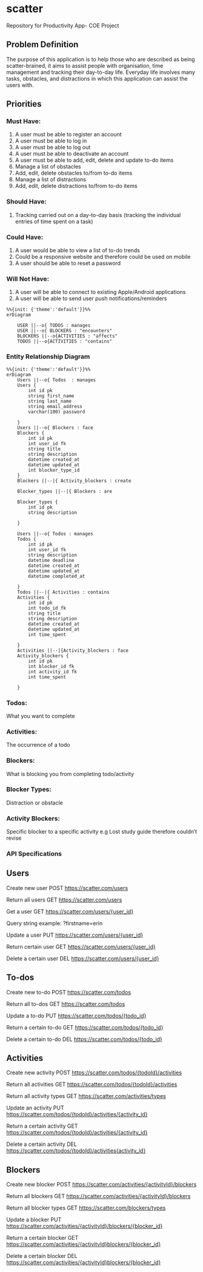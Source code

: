 # scatter
Repository for Productivity App- COE Project

## Problem Definition 


The purpose of this application is to help those who are described as being scatter-brained, it aims to assist people with organisation, time management and tracking their day-to-day life. Everyday life involves many tasks, obstacles, and distractions in which this application can assist the users with.


## Priorities 

### Must Have:

1. A user must be able to register an account
2. A user must be able to log in
3. A user must be able to log out
4. A user must be able to deactivate an account
5. A user must be able to add, edit, delete and update to-do items
6. Manage a list of obstacles
7. Add, edit, delete obstacles to/from to-do items
8. Manage a list of distractions
9. Add, edit, delete distractions to/from to-do items


### Should Have:

1. Tracking carried out on a day-to-day basis (tracking the individual entries of time spent on a task) 


### Could Have:

1. A user would be able to view a list of to-do trends
2. Could be a responsive website and therefore could be used on mobile
3. A user should be able to reset a password

### Will Not Have:

1. A user will be able to connect to existing Apple/Android applications 
2. A user will be able to send user push notifications/reminders



```mermaid
%%{init: {'theme':'default'}}%%
erDiagram
   
    USER ||--o{ TODOS : manages
    USER ||--o{ BLOCKERS : "encounters"
    BLOCKERS ||--o{ACTIVITIES : "affects"
    TODOS ||--o{ACTIVITIES : "contains"
```

### Entity Relationship Diagram

```mermaid
%%{init: {'theme':'default'}}%%
erDiagram
    Users ||--o{ Todos  : manages
    Users {
        int id pk 
        string first_name
        string last_name
        string email_address
        varchar(100) password

    }
    Users ||--o{ Blockers : face
    Blockers {
        int id pk 
        int user_id fk
        string title
        string description 
        datetime created_at
        datetime updated_at
        int blocker_type_id
    }
    Blockers ||--|{ Activity_blockers : create

    Blocker_types ||--|{ Blockers : are

    Blocker_types {
        int id pk 
        string description 
        
    }

    Users ||--o{ Todos : manages
    Todos {
        int id pk
        int user_id fk
        string description
        datetime deadline
        datetime created_at
        datetime updated_at
        datetime completed_at

    }
    Todos ||--|{ Activities : contains
    Activities {
        int id pk 
        int todo_id fk
        string title
        string description 
        datetime created_at
        datetime updated_at
        int time_spent

    }
    Activities ||--|{Activity_blockers : face
    Activity_blockers {
        int id pk 
        int blocker_id fk
        int activity_id fk
        int time_spent

    }
 ```
### Todos:
What you want to complete

### Activities:
The occurrence of a todo

### Blockers:
What is blocking you from completing todo/activity

### Blocker Types:
Distraction or obstacle

### Activity Blockers:
Specific blocker to a specific activity e.g Lost study guide therefore couldn’t revise

### API Specifications

## Users

Create new user
POST https://scatter.com/users

Return all users
GET https://scatter.com/users

Get a user
GET https://scatter.com/users/{user_id}

Query string example: ?firstname=erin

Update a user
PUT https://scatter.com/users/{user_id}

Return certain user
GET https://scatter.com/users/{user_id}

Delete a certain user
DEL https://scatter.com/users/{user_id}


## To-dos

Create new to-do
POST https://scatter.com/todos

Return all to-dos
GET https://scatter.com/todos

Update a to-do
PUT https://scatter.com/todos/{todo_id}

Return a certain to-do
GET https://scatter.com/todos/{todo_id}

Delete a certain to-do
DEL https://scatter.com/todos/{todo_id}


## Activities

Create new activity
POST https://scatter.com/todos/{todoId}/activities

Return all activities
GET https://scatter.com/todos/{todoId}/activities

Return all activity types
GET https://scatter.com/activities/types

Update an activity
PUT https://scatter.com/todos/{todoId}/activities/{activity_id}

Return a certain activity
GET https://scatter.com/todos/{todoId}/activities/{activity_id}

Delete a certain activity
DEL https://scatter.com/todos/{todoId}/activities{activity_id}


## Blockers

Create new blocker
POST https://scatter.com/activities/{activityId}/blockers

Return all blockers
GET https://scatter.com/activities/{activityId}/blockers

Return all blocker types
GET https://scatter.com/blockers/types

Update a blocker
PUT https://scatter.com/activities/{activityId}/blockers/{blocker_id}

Return a certain blocker
GET https://scatter.com/activities/{activityId}blockers/{blocker_id}

Delete a certain blocker
DEL https://scatter.com/activities/{activityId}blockers/{blocker_id}




